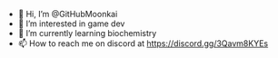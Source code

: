 - 👋 Hi, I’m @GitHubMoonkai
- 👀 I’m interested in game dev
- 🌱 I’m currently learning biochemistry
- 📫 How to reach me on discord at https://discord.gg/3Qavm8KYEs

<!---
GitHubMoonkai/GitHubMoonkai is a ✨ special ✨ repository because its `README.md` (this file) appears on your GitHub profile.
You can click the Preview link to take a look at your changes.
--->
